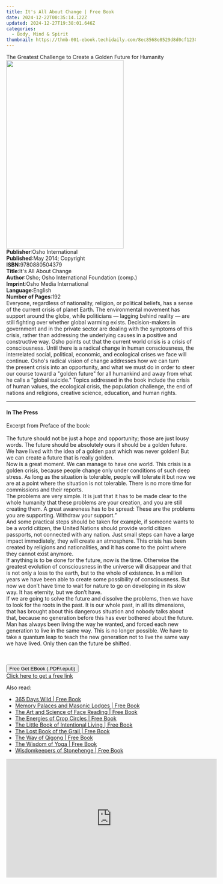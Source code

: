 ```yaml
---
title: It's All About Change | Free Book
date: 2024-12-22T00:35:14.122Z
updated: 2024-12-27T19:38:01.646Z
categories:
  - Body, Mind & Spirit
thumbnail: https://thmb-001-ebook.techidaily.com/8ec8568e8529d8d0cf12304e1c7465d2782cdc62a9d50de0bc97b9c726924487.jpg
---
```

<main id="book-container">
  <div class="flex flex-col">
    <div class="book-brief flex-1 py-6 px-4 sm:p-6 md:py-10 md:px-8">
      <!-- brief-->
      <div class="book-brief-main">
        The Greatest Challenge to Create a Golden Future for Humanity
      </div>
    </div>
    <div
      class="book-meta-info flex-1 grid gap-4 col-start-1 col-end-3 row-start-1 sm:mb-6 sm:grid-cols-4 lg:gap-6 lg:col-start-2 lg:row-end-6 lg:row-span-6 lg:mb-0"
    >
      <div
        class="book-meta-info-left place-content-center mt-4 p-4 text-sm leading-6 col-start-2 col-span-2 dark:text-slate-400"
      >
        <img
          class="w-full h-500 object-cover rounded-lg sm:h-255 sm:col-span-2 lg:col-span-full"
          src="https://img-001-ebook.techidaily.com/7d69a2828faaa21ad53e1fc2c65a324643c8e80e555bb13721c58fe47dbd7a59.jpg"
          alt=""
          width="312"
          height="500"
        />
      </div>
      <div
        class="book-meta-info-right mt-2 col-start-1 row-start-2 col-span-3 self-center"
      >
        <!-- meta data  -->
        <div class="flex flex-col px-4 md:px-8">
          <div class="flex-1">
            <strong>Publisher</strong>:<span class="px-2"
              >Osho International</span
            >
          </div>
          <div class="flex-1">
            <strong>Published</strong>:<span class="px-2"
              >May 2014; Copyright</span
            >
          </div>
          <div class="flex-1">
            <strong>ISBN</strong>:<span class="px-2">9780880504379</span>
          </div>
          <div class="flex-1">
            <strong>Title</strong>:<span class="px-2"
              >It&#39;s All About Change</span
            >
          </div>
          <div class="flex-1">
            <strong>Author</strong>:<span class="px-2"
              >Osho; Osho International Foundation (comp.)</span
            >
          </div>
          <div class="flex-1">
            <strong>Imprint</strong>:<span class="px-2"
              >Osho Media International</span
            >
          </div>
          <div class="flex-1">
            <strong>Language</strong>:<span class="px-2">English</span>
          </div>
          <div class="flex-1">
            <strong>Number of Pages</strong>:<span class="px-2">192</span>
          </div>
        </div>
      </div>
    </div>
    <div class="book-description flex-1 py-6 px-4 sm:p-6 md:py-10 md:px-8">
      <div class="book-description-main">
        <div accordion-content="" id="description">
          Everyone, regardless of nationality, religion, or political beliefs,
          has&nbsp;a sense of the current crisis of planet Earth. The
          environmental movement has support around the globe, while
          politicians&nbsp;— lagging behind reality — are still fighting over
          whether global warming exists. Decision-makers in government and in
          the private sector are dealing with the symptoms of this crisis,
          rather than addressing the underlying causes&nbsp;in a positive and
          constructive way. Osho points out that the current world crisis is a
          crisis of consciousness. Until there is a radical change in human
          consciousness, the interrelated social, political, economic, and
          ecological crises we face will continue. Osho's radical vision of
          change&nbsp;addresses how we can turn the&nbsp;present crisis into an
          opportunity, and what we must do in order to steer our course toward a
          "golden future"&nbsp;for all humankind and away from what he calls a
          "global suicide." Topics addressed in the book include the crisis of
          human values, the ecological crisis, the population challenge, the end
          of nations and religions, creative science, education, and human
          rights.
        </div>
      </div>
    </div>
    <div class="book-excerpts flex-1 py-6 px-4 sm:p-6 md:py-10 md:px-8">
      <!-- excerpts-->
      <div class="book-excerpts-main">
        <hr />
        <h4 class="placeholder placeholder-heading">
          <span>In The Press</span>
        </h4>
        <p>
          Excerpt from Preface of the book:<br /><br />The future should not be
          just a hope and opportunity; those are just lousy words. The future
          should be absolutely ours it should be a golden future. We have lived
          with the idea of a golden past which was never golden! But we can
          create a future that is really golden.<br />Now is a great moment. We
          can manage to have one world. This crisis is a golden crisis, because
          people change only under conditions of such deep stress. As long as
          the situation is tolerable, people will tolerate it but now we are at
          a point where the situation is not tolerable. There is no more time
          for commissions and their reports.<br />The problems are very simple.
          It is just that it has to be made clear to the whole humanity that
          these problems are your creation, and you are still creating them. A
          great awareness has to be spread: These are the problems you are
          supporting. Withdraw your support.”<br />And some practical steps
          should be taken for example, if someone wants to be a world citizen,
          the United Nations should provide world citizen passports, not
          connected with any nation. Just small steps can have a large impact
          immediately, they will create an atmosphere. This crisis has been
          created by religions and nationalities, and it has come to the point
          where they cannot exist anymore.<br />If anything is to be done for
          the future, now is the time. Otherwise the greatest evolution of
          consciousness in the universe will disappear and that is not only a
          loss to the earth, but to the whole of existence. In a million years
          we have been able to create some possibility of consciousness. But now
          we don’t have time to wait for nature to go on developing in its slow
          way. It has eternity, but we don’t have.<br />If we are going to solve
          the future and dissolve the problems, then we have to look for the
          roots in the past. It is our whole past, in all its dimensions, that
          has brought about this dangerous situation and nobody talks about
          that, because no generation before this has ever bothered about the
          future. Man has always been living the way he wanted, and forced each
          new generation to live in the same way. This is no longer possible. We
          have to take a quantum leap to teach the new generation not to live
          the same way we have lived. Only then can the future be shifted.<br /><br /><br />
        </p>
      </div>
    </div>
    <div
      class="book-about-author flex-1 py-6 px-4 sm:p-6 md:py-10 md:px-8"
    ></div>
    <div class="book-free-get flex-1 py-6 px-4 sm:p-6 md:py-10 md:px-8">
      <button
        id="btn-free-get"
        class="bg-blue-500 hover:bg-blue-700 text-white font-bold py-2 px-4 rounded"
      >
        Free Get EBook (.PDF/.epub)
      </button>
      <div id="countdown-display" class="px-2 text-lg mt-2"></div>
      <a
        id="free-link"
        class="hidden bg-blue-500 hover:bg-blue-700 text-white font-bold py-2 px-4 rounded"
        href="https://www.ebooks.com/en-us/book/96476498/it-s-all-about-change/osho/"
        target="_blank"
        >Click here to get a free link</a
      >
    </div>
    <script>
      let countdownTime = 0;
      let countdownInterval = null;
      document
        .getElementById('btn-free-get')
        .addEventListener('click', startCountdown);
      function startCountdown() {
        countdownTime = new Date().getTime() + 60000 * 3;
        countdownInterval = setInterval(updateCountdown, 1000);
        document.getElementById('btn-free-get').disabled = true;
        document
          .getElementById('btn-free-get')
          .classList.add('bg-gray-500', 'cursor-not-allowed');
      }
      function updateCountdown() {
        let currentTime = new Date().getTime();
        let timeLeft = countdownTime - currentTime;
        let secondsLeft = Math.floor(timeLeft / 1000);
        document.getElementById('countdown-display').innerHTML =
          `Remaining time: ${secondsLeft} seconds.`;
        if (secondsLeft <= 0) {
          clearInterval(countdownInterval);
          document.getElementById('btn-free-get').classList.add('hidden');
          document.getElementById('free-link').classList.remove('hidden');
          document.getElementById('countdown-display').innerHTML = '';
        }
      }
    </script>
  </div>
</main>

<ins class="adsbygoogle"
      style="display:block"
      data-ad-client="ca-pub-7571918770474297"
      data-ad-slot="8358498916"
      data-ad-format="auto"
      data-full-width-responsive="true"></ins>
    

<span class="atpl-alsoreadstyle">Also read:</span>
<div><ul>
<li><a href="https://novels-ebooks.techidaily.com/209516795-9780008292430-365-days-wild/"><u>365 Days Wild | Free Book</u></a></li>
<li><a href="https://novels-ebooks.techidaily.com/209518612-9781620557891-memory-palaces-and-masonic-lodges/"><u>Memory Palaces and Masonic Lodges | Free Book</u></a></li>
<li><a href="https://novels-ebooks.techidaily.com/209518615-9781620558782-the-art-and-science-of-face-reading/"><u>The Art and Science of Face Reading | Free Book</u></a></li>
<li><a href="https://novels-ebooks.techidaily.com/209518616-9781620558683-the-energies-of-crop-circles/"><u>The Energies of Crop Circles | Free Book</u></a></li>
<li><a href="https://novels-ebooks.techidaily.com/209518499-9781856754101-the-little-book-of-intentional-living/"><u>The Little Book of Intentional Living | Free Book</u></a></li>
<li><a href="https://novels-ebooks.techidaily.com/209518613-9781620558300-the-lost-book-of-the-grail/"><u>The Lost Book of the Grail | Free Book</u></a></li>
<li><a href="https://novels-ebooks.techidaily.com/209518542-9781984800428-the-way-of-qigong/"><u>The Way of Qigong | Free Book</u></a></li>
<li><a href="https://novels-ebooks.techidaily.com/209518561-9781984800435-the-wisdom-of-yoga/"><u>The Wisdom of Yoga | Free Book</u></a></li>
<li><a href="https://novels-ebooks.techidaily.com/209518614-9781591432982-wisdomkeepers-of-stonehenge/"><u>Wisdomkeepers of Stonehenge | Free Book</u></a></li>
</ul></div>

<!-- affiliate ads begin -->
<iframe width="560" height="315" src="https://www.youtube.com/embed/aa6vSdt1elM?si=qPhmO-hoWVIPBnnC" title="YouTube video player" frameborder="0" allow="accelerometer; autoplay; clipboard-write; encrypted-media; gyroscope; picture-in-picture; web-share" referrerpolicy="strict-origin-when-cross-origin" allowfullscreen></iframe>
<!-- affiliate ads end -->

